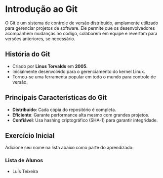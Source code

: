 # Introdução ao Git

O Git é um sistema de controle de versão distribuído, amplamente utilizado para gerenciar projetos de software. Ele permite que os desenvolvedores acompanhem mudanças no código, colaborem em equipe e revertam para versões anteriores, se necessário.

## História do Git
- Criado por **Linus Torvalds** em **2005**.
- Inicialmente desenvolvido para o gerenciamento do kernel Linux.
- Tornou-se uma ferramenta popular em todo o mundo para controle de versão.

## Principais Características do Git
- **Distribuído**: Cada cópia do repositório é completa.
- **Eficiente**: Garante performance alta mesmo com grandes projetos.
- **Confiável**: Usa hashing criptográfico (SHA-1) para garantir integridade.

## Exercício Inicial
Adicione seu nome na lista abaixo como parte do aprendizado:

### Lista de Alunos
- Luís Teixeira